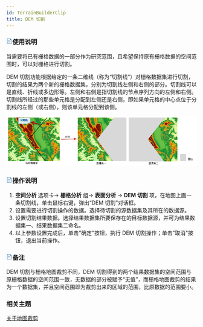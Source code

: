 ```yaml
---
id: TerrainBuilderClip
title: DEM 切割
---
```

### ![](../../img/read.gif)使用说明

当需要将已有栅格数据的一部分作为研究范围，且希望保持原有栅格数据的空间范围时，可以对栅格进行切割。

DEM 切割功能根据给定的一条二维线（称为“切割线”）对栅格数据集进行切割，切割的结果为两个新的栅格数据集，分别为切割线左侧和右侧的部分。切割线可以是直线、折线或多边形等。左侧和右侧是指切割线的节点序列方向的左侧和右侧。切割线所经过的那些单元格是分配到左侧还是右侧，即如果单元格的中心点位于分割线的左侧（或右侧），则该单元格分配到该侧。

![](img/DEMMap.png)  
 
  
### ![](../../img/read.gif)操作说明

  1. **空间分析** 选项卡-> **栅格分析** 组-> **表面分析** -> **DEM 切割** 项，在地图上画一条切割线，单击鼠标右键，弹出“DEM 切割”对话框。
  2. 设置需要进行切割操作的数据。选择待切割的源数据集及其所在的数据源。
  3. 设置切割结果数据。选择结果数据集所要保存在的目标数据源，并可为结果数据集一、结果数据集二命名。
  4. 以上参数设置完成后，单击"确定"按钮，执行 DEM 切割操作；单击"取消"按钮，退出当前操作。

### ![](../../img/read.gif)备注

DEM 切割与栅格地图裁剪不同，DEM
切割得到的两个结果数据集的空间范围与原栅格数据的空间范围一致，无数据的部分被赋予“无值”，而栅格地图裁剪的结果为一个数据集，并且空间范围即为裁剪出来的区域的范围，比原数据的范围要小。

### 相关主题


[关于地图裁剪](../../DataProcessing/ClippingMap/MapClip_basic)
